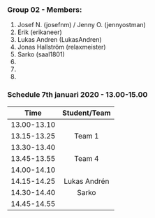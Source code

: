 ### Group 02 - Members:
1. Josef N. (josefnm) / Jenny O. (jennyostman)
2. Erik (erikaneer)
3. Lukas Andren (LukasAndren)
4. Jonas Hallström (relaxmeister)
5. Sarko (saal1801)
6. 
7. 
8. 

### Schedule 7th januari 2020 - 13.00-15.00


| Time        |  Student/Team | 
|-------------|:-------------:|
| 13.00-13.10 |               |
| 13.15-13.25 |    Team 1     |
| 13.30-13.40 |               |
| 13.45-13.55 |    Team 4     |
| 14.00-14.10 |               |
| 14.15-14.25 | Lukas Andrén  |
| 14.30-14.40 |   Sarko       |
| 14.45-14.55 |               |
